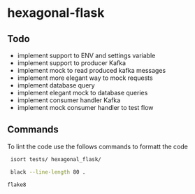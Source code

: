 # hexagonal-flask

## Todo

* implement support to ENV and settings variable
* implement support to producer Kafka
* implement mock to read produced kafka messages
* implement more elegant way to mock requests
* implement database query
* implement elegant mock to database queries
* implement consumer handler Kafka
* implement mock consumer handler to test flow

## Commands
To lint the code use the follows commands to formatt the code
```bash
 isort tests/ hexagonal_flask/
 ```

```bash
 black --line-length 80 .
 ```

 ```bash
 flake8
 ```